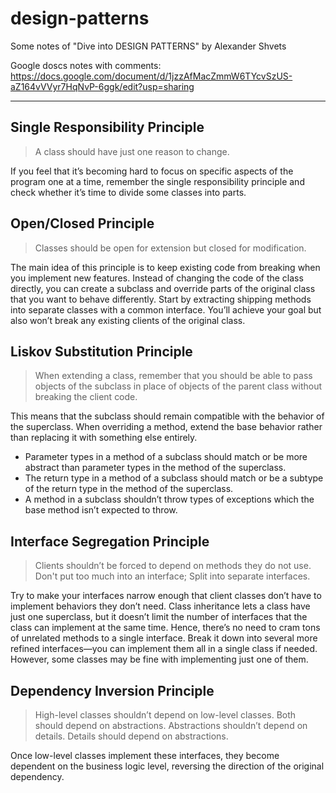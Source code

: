 # design-patterns
Some notes of "Dive into DESIGN PATTERNS" by Alexander Shvets

Google doscs notes with comments: https://docs.google.com/document/d/1jzzAfMacZmmW6TYcvSzUS-aZ164vVVyr7HqNvP-6ggk/edit?usp=sharing


----------------

## Single Responsibility Principle
> A class should have just one reason to change.

If you feel that it’s becoming hard to focus on specific aspects of the program one at a time, remember the single responsibility principle and check whether it’s time to divide some classes into parts. 



## Open/Closed Principle
> Classes should be open for extension but closed for modification.

The main idea of this principle is to keep existing code from breaking when you implement new features. Instead of changing the code of the class directly, you can create a subclass and override parts of the original class that you want to behave differently. Start by extracting shipping methods into separate classes with a common interface. You’ll achieve your goal but also won’t break any existing clients of the original class.


## Liskov Substitution Principle
> When extending a class, remember that you should be able to pass objects of the subclass in place of objects of the parent class without breaking the client code.

This means that the subclass should remain compatible with the behavior of the superclass. When overriding a method, extend the base behavior rather than replacing it with something else entirely.

- Parameter types in a method of a subclass should match or be more abstract than parameter types in the method of the superclass.
- The return type in a method of a subclass should match or be a subtype of the return type in the method of the superclass.
- A method in a subclass shouldn’t throw types of exceptions which the base method isn’t expected to throw.



## Interface Segregation Principle

> Clients shouldn’t be forced to depend on methods they do not use.
Don't put too much into an interface; Split into separate interfaces.

Try to make your interfaces narrow enough that client classes don’t have to implement behaviors they don’t need.
Class inheritance lets a class have just one superclass, but it doesn’t limit the number of interfaces that the class can implement at the same time. Hence, there’s no need to cram tons of unrelated methods to a single interface. Break it down into several more refined interfaces—you can implement them all in a single class if needed. However, some classes may be fine with implementing just one of them. 



## Dependency Inversion Principle

> High-level classes shouldn’t depend on low-level classes. Both should depend on abstractions. Abstractions shouldn’t depend on details. Details should depend on abstractions.

Once low-level classes implement these interfaces, they become dependent on the business logic level, reversing the direction of the original dependency.





